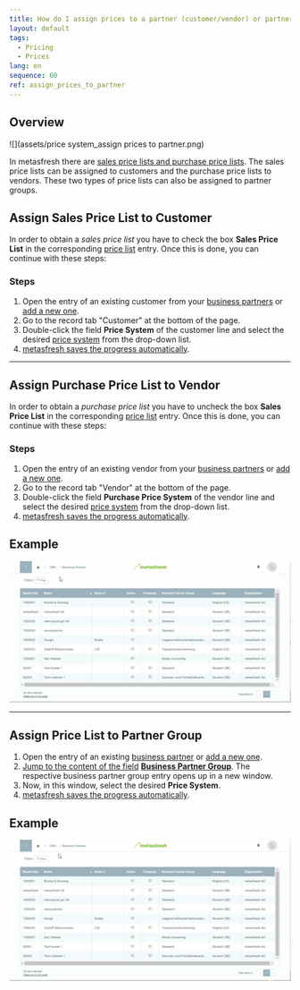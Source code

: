 ```yaml
---
title: How do I assign prices to a partner (customer/vendor) or partner group?
layout: default
tags:
  - Pricing
  - Prices
lang: en
sequence: 60
ref: assign_prices_to_partner
---
```


## Overview
![](assets/price system_assign prices to partner.png)

In metasfresh there are [sales price lists and purchase price lists](Add_price-list). The sales price lists can be assigned to customers and the purchase price lists to vendors. These two types of price lists can also be assigned to partner groups.

## Assign Sales Price List to Customer
In order to obtain a *sales price list* you have to check the box **Sales Price List** in the corresponding [price list](Add_price-list) entry. Once this is done, you can continue with these steps:

### Steps
1. Open the entry of an existing customer from your [business partners](Menu) or [add a new one](New_business_partner_customer).
1. Go to the record tab "Customer" at the bottom of the page.
1. Double-click the field **Price System** of the customer line and select the desired [price system](Add_price-system) from the drop-down list.
1. [metasfresh saves the progress automatically](Saveindicator).

---

## Assign Purchase Price List to Vendor
In order to obtain a *purchase price list* you have to uncheck the box **Sales Price List** in the corresponding [price list](Add_price-list) entry. Once this is done, you can continue with these steps:

### Steps
1. Open the entry of an existing vendor from your [business partners](Menu) or [add a new one](New_business_partner_vendor).
1. Go to the record tab "Vendor" at the bottom of the page.
1. Double-click the field **Purchase Price System** of the vendor line and select the desired [price system](Add_price-system) from the drop-down list.
1. [metasfresh saves the progress automatically](Saveindicator).

## Example
![](assets/Assign_Prices_to_Partner.gif)

---

## Assign Price List to Partner Group
1. Open the entry of an existing [business partner](Menu) or [add a new one](New_Business_Partner).
1. [Jump to the content of the field](Jumpto) [**Business Partner Group**](New_Business_Partner_Group). The respective business partner group entry opens up in a new window.
1. Now, in this window, select the desired **Price System**.
1. [metasfresh saves the progress automatically](Saveindicator).

## Example
![](assets/Assign_Prices_to_Partner_Group.gif)
